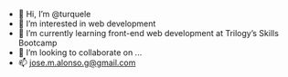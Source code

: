- 👋 Hi, I’m @turquele
- 👀 I’m interested in web development
- 🌱 I’m currently learning front-end web development at Trilogy’s Skills Bootcamp
- 💞️ I’m looking to collaborate on ...
- 📫 jose.m.alonso.g@gmail.com

<!---
turquele/turquele is a ✨ special ✨ repository because its `README.md` (this file) appears on your GitHub profile.
You can click the Preview link to take a look at your changes.
--->
